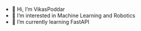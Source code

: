 - 👋 Hi, I’m VikasPoddar
- 👀 I’m interested in Machine Learning and Robotics
- 🌱 I’m currently learning FastAPI

<!---
VikasPoddar/VikasPoddar is a ✨ special ✨ repository because its `README.md` (this file) appears on your GitHub profile.
You can click the Preview link to take a look at your changes.
--->
